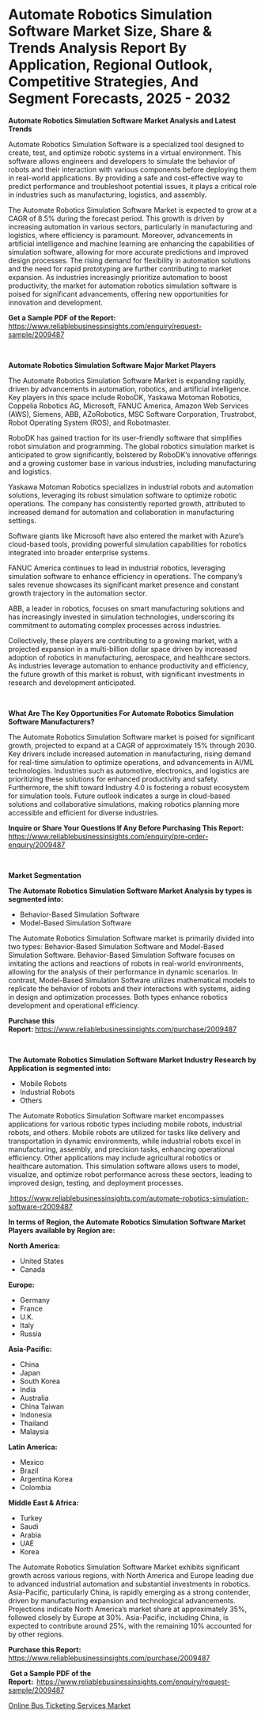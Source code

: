 <p><h1>Automate Robotics Simulation Software Market Size, Share & Trends Analysis Report By Application, Regional Outlook, Competitive Strategies, And Segment Forecasts, 2025 - 2032</h1></p><p><strong>Automate Robotics Simulation Software Market Analysis and Latest Trends</strong></p>
<p><p>Automate Robotics Simulation Software is a specialized tool designed to create, test, and optimize robotic systems in a virtual environment. This software allows engineers and developers to simulate the behavior of robots and their interaction with various components before deploying them in real-world applications. By providing a safe and cost-effective way to predict performance and troubleshoot potential issues, it plays a critical role in industries such as manufacturing, logistics, and assembly.</p><p>The Automate Robotics Simulation Software Market is expected to grow at a CAGR of 8.5% during the forecast period. This growth is driven by increasing automation in various sectors, particularly in manufacturing and logistics, where efficiency is paramount. Moreover, advancements in artificial intelligence and machine learning are enhancing the capabilities of simulation software, allowing for more accurate predictions and improved design processes. The rising demand for flexibility in automation solutions and the need for rapid prototyping are further contributing to market expansion. As industries increasingly prioritize automation to boost productivity, the market for automation robotics simulation software is poised for significant advancements, offering new opportunities for innovation and development.</p></p>
<p><strong>Get a Sample PDF of the Report:&nbsp;</strong> <a href="https://www.reliablebusinessinsights.com/enquiry/request-sample/2009487?utm_campaign=2313&utm_medium=2&utm_source=Github&utm_content=ia&utm_term=11032025&utm_id=automate-robotics-simulation-software">https://www.reliablebusinessinsights.com/enquiry/request-sample/2009487</a></p>
<p>&nbsp;</p>
<p><strong>Automate Robotics Simulation Software Major Market Players</strong></p>
<p><p>The Automate Robotics Simulation Software Market is expanding rapidly, driven by advancements in automation, robotics, and artificial intelligence. Key players in this space include RoboDK, Yaskawa Motoman Robotics, Coppelia Robotics AG, Microsoft, FANUC America, Amazon Web Services (AWS), Siemens, ABB, AZoRobotics, MSC Software Corporation, Trustrobot, Robot Operating System (ROS), and Robotmaster.</p><p>RoboDK has gained traction for its user-friendly software that simplifies robot simulation and programming. The global robotics simulation market is anticipated to grow significantly, bolstered by RoboDK’s innovative offerings and a growing customer base in various industries, including manufacturing and logistics.</p><p>Yaskawa Motoman Robotics specializes in industrial robots and automation solutions, leveraging its robust simulation software to optimize robotic operations. The company has consistently reported growth, attributed to increased demand for automation and collaboration in manufacturing settings.</p><p>Software giants like Microsoft have also entered the market with Azure’s cloud-based tools, providing powerful simulation capabilities for robotics integrated into broader enterprise systems.</p><p>FANUC America continues to lead in industrial robotics, leveraging simulation software to enhance efficiency in operations. The company’s sales revenue showcases its significant market presence and constant growth trajectory in the automation sector.</p><p>ABB, a leader in robotics, focuses on smart manufacturing solutions and has increasingly invested in simulation technologies, underscoring its commitment to automating complex processes across industries.</p><p>Collectively, these players are contributing to a growing market, with a projected expansion in a multi-billion dollar space driven by increased adoption of robotics in manufacturing, aerospace, and healthcare sectors. As industries leverage automation to enhance productivity and efficiency, the future growth of this market is robust, with significant investments in research and development anticipated.</p></p>
<p>&nbsp;</p>
<p><strong>What Are The Key Opportunities For Automate Robotics Simulation Software Manufacturers?</strong></p>
<p><p>The Automate Robotics Simulation Software market is poised for significant growth, projected to expand at a CAGR of approximately 15% through 2030. Key drivers include increased automation in manufacturing, rising demand for real-time simulation to optimize operations, and advancements in AI/ML technologies. Industries such as automotive, electronics, and logistics are prioritizing these solutions for enhanced productivity and safety. Furthermore, the shift toward Industry 4.0 is fostering a robust ecosystem for simulation tools. Future outlook indicates a surge in cloud-based solutions and collaborative simulations, making robotics planning more accessible and efficient for diverse industries.</p></p>
<p><strong>Inquire or Share Your Questions If Any Before Purchasing This Report:</strong> <a href="https://www.reliablebusinessinsights.com/enquiry/pre-order-enquiry/2009487?utm_campaign=2313&utm_medium=2&utm_source=Github&utm_content=ia&utm_term=11032025&utm_id=automate-robotics-simulation-software">https://www.reliablebusinessinsights.com/enquiry/pre-order-enquiry/2009487</a></p>
<p>&nbsp;</p>
<p><strong>Market Segmentation</strong></p>
<p><strong>The Automate Robotics Simulation Software Market Analysis by types is segmented into:</strong></p>
<p><ul><li>Behavior-Based Simulation Software</li><li>Model-Based Simulation Software</li></ul></p>
<p><p>The Automate Robotics Simulation Software market is primarily divided into two types: Behavior-Based Simulation Software and Model-Based Simulation Software. Behavior-Based Simulation Software focuses on imitating the actions and reactions of robots in real-world environments, allowing for the analysis of their performance in dynamic scenarios. In contrast, Model-Based Simulation Software utilizes mathematical models to replicate the behavior of robots and their interactions with systems, aiding in design and optimization processes. Both types enhance robotics development and operational efficiency.</p></p>
<p><strong>Purchase this Report:&nbsp;</strong><a href="https://www.reliablebusinessinsights.com/purchase/2009487?utm_campaign=2313&utm_medium=2&utm_source=Github&utm_content=ia&utm_term=11032025&utm_id=automate-robotics-simulation-software">https://www.reliablebusinessinsights.com/purchase/2009487</a></p>
<p>&nbsp;</p>
<p><strong>The Automate Robotics Simulation Software Market Industry Research by Application is segmented into:</strong></p>
<p><ul><li>Mobile Robots</li><li>Industrial Robots</li><li>Others</li></ul></p>
<p><p>The Automate Robotics Simulation Software market encompasses applications for various robotic types including mobile robots, industrial robots, and others. Mobile robots are utilized for tasks like delivery and transportation in dynamic environments, while industrial robots excel in manufacturing, assembly, and precision tasks, enhancing operational efficiency. Other applications may include agricultural robotics or healthcare automation. This simulation software allows users to model, visualize, and optimize robot performance across these sectors, leading to improved design, testing, and deployment processes.</p></p>
<p><a href="https://www.reliablebusinessinsights.com/automate-robotics-simulation-software-r2009487?utm_campaign=2313&utm_medium=2&utm_source=Github&utm_content=ia&utm_term=11032025&utm_id=automate-robotics-simulation-software">&nbsp;https://www.reliablebusinessinsights.com/automate-robotics-simulation-software-r2009487</a></p>
<p><strong>In terms of Region, the Automate Robotics Simulation Software Market Players available by Region are:</strong></p>
<p>
    <p> <strong> North America: </strong>
        <ul>
            <li>United States</li>
            <li>Canada</li>
        </ul>
        </p> 
    <p> <strong> Europe: </strong>
        <ul>
            <li>Germany</li>
            <li>France</li>
            <li>U.K.</li>
            <li>Italy</li>
            <li>Russia</li>
        </ul>
        </p> 
    <p> <strong> Asia-Pacific: </strong>
        <ul>
            <li>China</li>
            <li>Japan</li>
            <li>South Korea</li>
            <li>India</li>
            <li>Australia</li>
            <li>China Taiwan</li>
            <li>Indonesia</li>
            <li>Thailand</li>
            <li>Malaysia</li>
        </ul>
        </p> 
    <p> <strong> Latin America: </strong>
        <ul>
            <li>Mexico</li>
            <li>Brazil</li>
            <li>Argentina Korea</li>
            <li>Colombia</li>
        </ul>
        </p> 
    <p> <strong> Middle East & Africa: </strong>
        <ul>
            <li>Turkey</li>
            <li>Saudi</li>
            <li>Arabia</li>
            <li>UAE</li>
            <li>Korea</li>
        </ul>
    </p>
    </p>
<p><p>The Automate Robotics Simulation Software Market exhibits significant growth across various regions, with North America and Europe leading due to advanced industrial automation and substantial investments in robotics. Asia-Pacific, particularly China, is rapidly emerging as a strong contender, driven by manufacturing expansion and technological advancements. Projections indicate North America’s market share at approximately 35%, followed closely by Europe at 30%. Asia-Pacific, including China, is expected to contribute around 25%, with the remaining 10% accounted for by other regions.</p></p>
<p><strong>Purchase this Report: </strong><a href="https://www.reliablebusinessinsights.com/purchase/2009487?utm_campaign=2313&utm_medium=2&utm_source=Github&utm_content=ia&utm_term=11032025&utm_id=automate-robotics-simulation-software">https://www.reliablebusinessinsights.com/purchase/2009487</a></p>
<p>&nbsp;<strong>Get a Sample PDF of the Report:&nbsp;&nbsp;</strong><a href="https://www.reliablebusinessinsights.com/enquiry/request-sample/2009487?utm_campaign=2313&utm_medium=2&utm_source=Github&utm_content=ia&utm_term=11032025&utm_id=automate-robotics-simulation-software">https://www.reliablebusinessinsights.com/enquiry/request-sample/2009487</a></p>
<p><strong></strong></p>
<p><p><a href="https://github.com/ozolsgasko02/Market-Research-Report-List-1/blob/main/online-bus-ticketing-services-market.md?utm_campaign=2313&utm_medium=2&utm_source=Github&utm_content=ia&utm_term=11032025&utm_id=automate-robotics-simulation-software">Online Bus Ticketing Services Market</a></p></p>